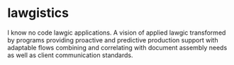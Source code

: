 # lawgistics
I know no code lawgic applications. A vision of applied lawgic transformed  by programs providing proactive and predictive production support with adaptable flows combining and correlating with document assembly needs as well as client communication standards.
